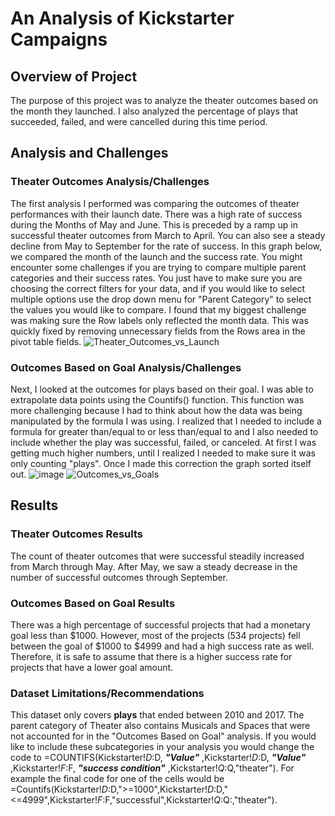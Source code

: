 # An Analysis of Kickstarter Campaigns
## Overview of Project
The purpose of this project was to analyze the theater outcomes based on the month they launched. I also analyzed the percentage of plays that succeeded, failed, and were cancelled during this time period. 
## Analysis and Challenges
### Theater Outcomes Analysis/Challenges
The first analysis I performed was comparing the outcomes of theater performances with their launch date. There was a high rate of success during the Months of May and June. This is preceded by a ramp up in successful theater outcomes from March to April. You can also see a steady decline from May to September for the rate of success. 
In this graph below, we compared the month of the launch and the success rate. You might encounter some challenges if you are trying to compare multiple parent categories and their success rates. You just have to make sure you are choosing the correct filters for your data, and if you would like to select multiple options use the drop down menu for "Parent Category" to select the values you would like to compare. I found that my biggest challenge was making sure the Row labels only reflected the month data. This was quickly fixed by removing unnecessary fields from the Rows area in the pivot table fields. 
![Theater_Outcomes_vs_Launch](https://user-images.githubusercontent.com/108694898/177456997-8da76936-62b5-4c44-bf4f-497b0a6da9fd.png)
### Outcomes Based on Goal Analysis/Challenges
Next, I looked at the outcomes for plays based on their goal. I was able to extrapolate data points using the Countifs() function. This function was more challenging because I had to think about how the data was being manipulated by the formula I was using. I realized that I needed to include a formula for greater than/equal to or less than/equal to and I also needed to include whether the play was successful, failed, or canceled. At first I was getting much higher numbers, until I realized I needed to make sure it was only counting "plays". Once I made this correction the graph sorted itself out. 
![image](https://user-images.githubusercontent.com/108694898/177458612-e9801f51-973f-4368-ac47-94544bfd7cc6.png)
![Outcomes_vs_Goals](https://user-images.githubusercontent.com/108694898/177458642-24d796a4-52eb-431a-8184-c205ee1fd534.png)

## Results
### Theater Outcomes Results
The count of theater outcomes that were successful steadily increased from March through May. After May, we saw a steady decrease in the number of successful outcomes through September. 
### Outcomes Based on Goal Results
There was a high percentage of successful projects that had a monetary goal less than $1000. However, most of the projects (534 projects) fell between the goal of $1000 to $4999 and had a high success rate as well. Therefore, it is safe to assume that there is a higher success rate for projects that have a lower goal amount. 
### Dataset Limitations/Recommendations 
This dataset only covers **plays** that ended between 2010 and 2017. The parent category of Theater also contains Musicals and Spaces that were not accounted for in the "Outcomes Based on Goal" analysis. If you would like to include these subcategories in your analysis you would change the code to =COUNTIFS(Kickstarter!$D:$D, ***"Value"*** ,Kickstarter!$D:$D, ***"Value"*** ,Kickstarter!$F:$F, ***"success condition"*** ,Kickstarter!$Q:$Q,"theater"). 
For example the final code for one of the cells would be =Countifs(Kickstarter!$D:$D,">=1000",Kickstarter!$D:$D,"<=4999",Kickstarter!$F:$F,"successful",Kickstarter!$Q:$Q:,"theater"). 
